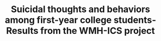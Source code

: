 --- 
abstract: '' 
authors: 
 - P Mortier
 -  RP Auerbach
 -  J Alonso
 -  J Bantjes
 -  C Benjet
 -  P Cuijpers
 -  ...
doi: '' 
featured: false 
publication: '*Journal of the American Academy of Child & Adolescent Psychiatry*, 106' 
publication_short: '' 
publishDate: '2018-01-01' 
title: 'Suicidal thoughts and behaviors among first-year college students- Results from the WMH-ICS project' 
url_code: '' 
url_dataset: '' 
url_pdf: '' 
url_poster: '' 
url_project: '' 
url_slides: '' 
url_source: '' 
url_video: '' 
---
